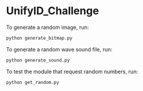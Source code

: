 # UnifyID_Challenge
To generate a random image, run:
```bash
python generate_bitmap.py
```

To generate a random wave sound file, run:
```bash
python generate_sound.py
```


To test the module that request random numbers, run:
```bash
python get_random.py
```
